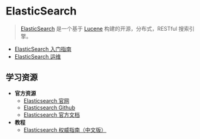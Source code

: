 # ElasticSearch

> [ElasticSearch](https://www.elastic.co/products/elasticsearch) 是一个基于 [Lucene](http://lucene.apache.org/core/documentation.html) 构建的开源，分布式，RESTful 搜索引擎。

- [ElasticSearch 入门指南](elasticsearch.md)
- [ElasticSearch 运维](elasticsearch-ops.md)

## 学习资源

- **官方资源**
  - [Elasticsearch 官网](https://www.elastic.co/cn/products/elasticsearch)
  - [Elasticsearch Github](https://github.com/elastic/elasticsearch)
  - [Elasticsearch 官方文档](https://www.elastic.co/guide/en/elasticsearch/reference/current/index.html)
- **教程**
  - [Elasticsearch 权威指南（中文版）](https://es.xiaoleilu.com/index.html)
